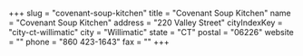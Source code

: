 +++
slug = "covenant-soup-kitchen"
title = "Covenant Soup Kitchen"
name = "Covenant Soup Kitchen"
address = "220 Valley Street"
cityIndexKey = "city-ct-willimatic"
city = "Willimatic"
state = "CT"
postal = "06226"
website = ""
phone = "860 423-1643"
fax = ""
+++
